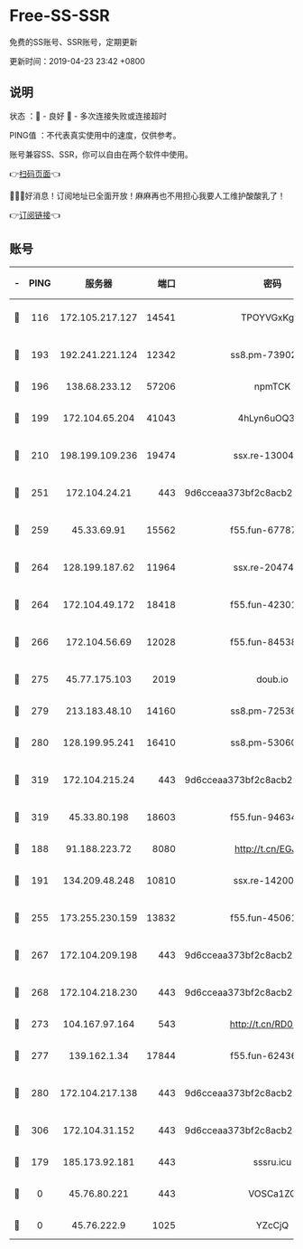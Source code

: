 # Free-SS-SSR

免费的SS账号、SSR账号，定期更新

更新时间：2019-04-23 23:42 +0800

## 说明

状态     ：🙂 - 良好 🙁 - 多次连接失败或连接超时

PING值   ：不代表真实使用中的速度，仅供参考。

账号兼容SS、SSR，你可以自由在两个软件中使用。

👉[扫码页面](https://liesauer.github.io/Free-SS-SSR/)👈

🎉🎉🎉好消息！订阅地址已全面开放！麻麻再也不用担心我要人工维护酸酸乳了！

👉[订阅链接](https://www.liesauer.net/yogurt/subscribe?ACCESS_TOKEN=DAYxR3mMaZAsaqUb)👈

## 账号

|-|PING|服务器|端口|密码|加密方式|区域|
|:----:|:----:|:-----:|-----:|:----:|:----:|:----:|
|🙂|116|172.105.217.127|14541|TPOYVGxKglpi|aes-256-cfb|JP|
|🙂|193|192.241.221.124|12342|ss8.pm-73902144|aes-256-cfb|US|
|🙂|196|138.68.233.12|57206|npmTCK|rc4-md5|US|
|🙂|199|172.104.65.204|41043|4hLyn6uOQ3hU|aes-256-cfb|JP|
|🙂|210|198.199.109.236|19474|ssx.re-13004881|aes-256-cfb|US|
|🙂|251|172.104.24.21|443|9d6cceaa373bf2c8acb22e60b6a58be6|aes-256-cfb|US|
|🙂|259|45.33.69.91|15562|f55.fun-67787601|aes-256-cfb|US|
|🙂|264|128.199.187.62|11964|ssx.re-20474884|aes-256-cfb|SG|
|🙂|264|172.104.49.172|18418|f55.fun-42301611|aes-256-cfb|SG|
|🙂|266|172.104.56.69|12028|f55.fun-84538440|aes-256-cfb|SG|
|🙂|275|45.77.175.103|2019|doub.io|aes-128-ctr|SG|
|🙂|279|213.183.48.10|14160|ss8.pm-72536569|rc4-md5|RU|
|🙂|280|128.199.95.241|16410|ss8.pm-53060931|aes-256-cfb|SG|
|🙂|319|172.104.215.24|443|9d6cceaa373bf2c8acb22e60b6a58be6|aes-256-cfb|US|
|🙂|319|45.33.80.198|18603|f55.fun-94634073|aes-256-cfb|US|
|🙂|188|91.188.223.72|8080|http://t.cn/EGJIyrl|rc4-md5|RU|
|🙂|191|134.209.48.248|10810|ssx.re-14200963|aes-256-cfb|US|
|🙂|255|173.255.230.159|13832|f55.fun-45061463|aes-256-cfb|US|
|🙂|267|172.104.209.198|443|9d6cceaa373bf2c8acb22e60b6a58be6|aes-256-cfb|US|
|🙂|268|172.104.218.230|443|9d6cceaa373bf2c8acb22e60b6a58be6|aes-256-cfb|US|
|🙂|273|104.167.97.164|543|http://t.cn/RD0D7sx|rc4-md5|CA|
|🙂|277|139.162.1.34|17844|f55.fun-62436274|aes-256-cfb|SG|
|🙂|280|172.104.217.138|443|9d6cceaa373bf2c8acb22e60b6a58be6|aes-256-cfb|US|
|🙂|306|172.104.31.152|443|9d6cceaa373bf2c8acb22e60b6a58be6|aes-256-cfb|US|
|🙁|179|185.173.92.181|443|sssru.icu|rc4-md5|RU|
|🙁|0|45.76.80.221|443|VOSCa1ZG|aes-256-cfb|DE|
|🙁|0|45.76.222.9|1025|YZcCjQ|rc4-md5|JP|
